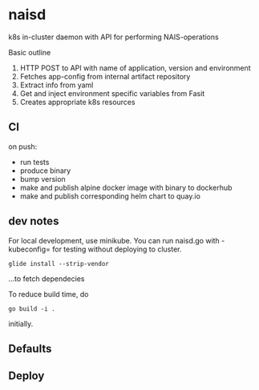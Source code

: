 # naisd 

k8s in-cluster daemon with API for performing NAIS-operations

Basic outline

1. HTTP POST to API with name of application, version and environment
2. Fetches app-config from internal artifact repository
3. Extract info from yaml
4. Get and inject environment specific variables from Fasit
5. Creates appropriate k8s resources

## CI

on push:

- run tests
- produce binary
- bump version
- make and publish alpine docker image with binary to dockerhub
- make and publish corresponding helm chart to quay.io 

## dev notes

For local development, use minikube. You can run naisd.go with -kubeconfig=<path to kube config> for testing without deploying to cluster. 

```glide install --strip-vendor```

...to fetch dependecies

To reduce build time, do

```go build -i .```

initially. 

## Defaults


## Deploy

